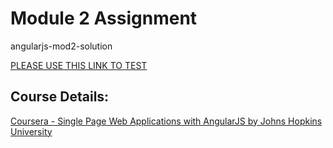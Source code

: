 # Module 2 Assignment 
angularjs-mod2-solution

[PLEASE USE THIS LINK TO TEST](https://iherridge0.github.io/angularjs-mod2-solution/)

## Course Details:
[Coursera - Single Page Web Applications with AngularJS by Johns Hopkins University](https://www.coursera.org/learn/single-page-web-apps-with-angularjs)
